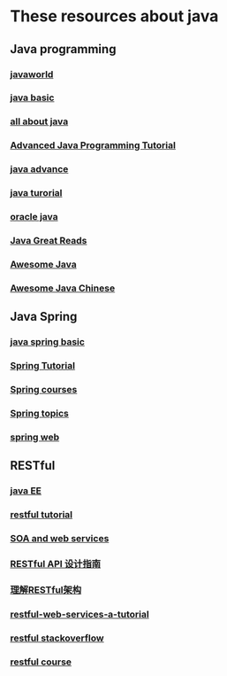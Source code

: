 
# These resources about java

## Java programming

### [javaworld](http://www.javaworld.com/)

### [java basic](https://docs.oracle.com/javase/tutorial/java/concepts/index.html)

### [all about java](http://www.java2s.com/)

### [Advanced Java Programming Tutorial](http://www.dickbaldwin.com/tocadv.htm)

### [java advance](http://www.javalearner.com/advanced.htm)

### [java turorial](http://www.java2s.com/Tutorial/Java/CatalogJava.htm)

### [oracle java](http://docs.oracle.com/javase/tutorial/reallybigindex.html)

### [Java Great Reads](https://www.codeproject.com/KB/java/)

### [Awesome Java](https://github.com/akullpp/awesome-java)

### [Awesome Java Chinese](https://github.com/jobbole/awesome-java-cn)

## Java Spring

### [java spring basic](https://www.tutorialspoint.com/spring/spring_overview.htm)

### [Spring Tutorial](https://www.javatpoint.com/spring-tutorial)

### [Spring courses](https://javabrains.io/courses/spring_core)

### [Spring topics](https://javabrains.io/topics/spring)

### [spring web](https://spring.io/)

## RESTful 

### [java EE](http://docs.oracle.com/javaee/6/tutorial/doc/docinfo.html)

### [restful tutorial](https://www.tutorialspoint.com/restful/)

### [SOA and web services](https://www.ibm.com/developerworks/library/ws-restful/)

### [RESTful API 设计指南](http://www.ruanyifeng.com/blog/2014/05/restful_api.html)

### [理解RESTful架构](http://www.ruanyifeng.com/blog/2011/09/restful.html)

### [restful-web-services-a-tutorial](http://www.drdobbs.com/web-development/restful-web-services-a-tutorial/240169069)

### [restful stackoverflow](http://stackoverflow.com/questions/671118/what-exactly-is-restful-programming)

### [restful course](http://www.restapitutorial.com/)
